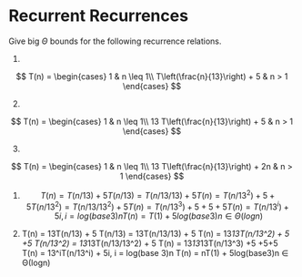 # Recurrent Recurrences

Give big $\Theta$ bounds for the following recurrence relations.

1.
$$ T(n) =
    \begin{cases}
        1 & n \leq 1\\
        T\left(\frac{n}{13}\right) + 5 & n > 1
    \end{cases}
$$

2.
$$ T(n) =
    \begin{cases}
        1 & n \leq 1\\
        13 T\left(\frac{n}{13}\right) + 5 & n > 1
    \end{cases}
$$

3.
$$ T(n) =
    \begin{cases}
        1 & n \leq 1\\
        13 T\left(\frac{n}{13}\right) + 2n & n > 1
    \end{cases}
$$

1. $$T(n) = T(n/13) + 5
T(n/13) = T(n/13/13) + 5
T(n) = T(n/13^2) + 5 +5
T(n/13^2)  = T(n/13/13^2) + 5
T(n) = T(n/13^3) +5 +5+5
T(n) = T(n/13^i) + 5i, i = log(base 3)n
T(n) = T(1) + 5log(base3)n ∈ Θ(logn)$$

2. T(n) = 13T(n/13) + 5
T(n/13) = 13T(n/13/13) + 5
T(n) = 13*13T(n/13^2) + 5 +5
T(n/13^2)  = 13*13T(n/13/13^2) + 5
T(n) = 13*13*13T(n/13^3) +5 +5+5
T(n) = 13^iT(n/13^i) + 5i, i = log(base 3)n
T(n) = nT(1) + 5log(base3)n ∈ Θ(logn)
